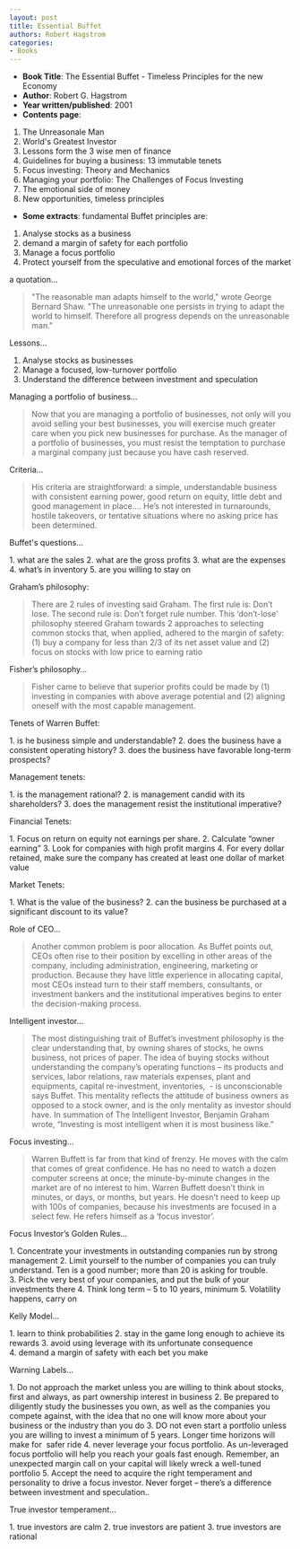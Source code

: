 ```yaml
---
layout: post
title: Essential Buffet
authors: Robert Hagstrom
categories:
- Books
---
```


- **Book Title**: The Essential Buffet - Timeless Principles for the new Economy
- **Author**: Robert G. Hagstrom
- **Year written/published**: 2001
- **Contents page**:

1. The Unreasonale Man
2. World's Greatest Investor
3. Lessons form the 3 wise men of finance
4. Guidelines for buying a business: 13 immutable tenets
5. Focus investing: Theory and Mechanics
6. Managing your portfolio: The Challenges of Focus Investing
7. The emotional side of money
8. New opportunities, timeless principles

- **Some extracts**: fundamental Buffet principles are:

1. Analyse stocks as a business
2. demand a margin of safety for each portfolio
3. Manage a focus portfolio
4. Protect yourself from the speculative and emotional forces of the market

a quotation...

> "The reasonable man adapts himself to the world," wrote George Bernard Shaw. "The unreasonable one persists in trying to adapt the world to himself. Therefore all progress depends on the unreasonable man."

Lessons...

1. Analyse stocks as businesses
2. Manage a focused, low-turnover portfolio
3. Understand the difference between investment and speculation

Managing a portfolio of business…

> Now that you are managing a portfolio of businesses, not only will you avoid selling your best businesses, you will exercise much greater care when you pick new businesses for purchase. As the manager of a portfolio of businesses, you must resist the temptation to purchase a marginal company just because you have cash reserved.

Criteria…

> His criteria are straightforward: a simple, understandable business with consistent earning power, good return on equity, little debt and good management in place…. He’s not interested in turnarounds, hostile takeovers, or tentative situations where no asking price has been determined.

Buffet's questions…

1. what are the sales
2. what are the gross profits
3. what are the expenses
4. what’s in inventory
5. are you willing to stay on

Graham’s philosophy:

> There are 2 rules of investing said Graham. The first rule is: Don’t lose. The second rule is: Don’t forget rule number. This ‘don’t-lose’ philosophy steered Graham towards 2 approaches to selecting common stocks that, when applied, adhered to the margin of safety: (1) buy a company for less than 2/3 of its net asset value and (2) focus on stocks with low price to earning ratio

Fisher’s philosophy…

> Fisher came to believe that superior profits could be made by (1) investing in companies with above average potential and (2) aligning oneself with the most capable management.

Tenets of Warren Buffet:

1. is he business simple and understandable?
2. does the business have a consistent operating history?
3. does the business have favorable long-term prospects?

Management tenets:

1. is the management rational?
2. is management candid with its shareholders?
3. does the management resist the institutional imperative?


Financial Tenets:

1. Focus on return on equity not earnings per share.
2. Calculate “owner earning”
3. Look for companies with high profit margins
4. For every dollar retained, make sure the company has created at least one dollar of market value

Market Tenets:

1. What is the value of the business?
2. can the business be purchased at a significant discount to its value?

Role of CEO…

> Another common problem is poor allocation. As Buffet points out, CEOs often rise to their position by excelling in other areas of the company, including administration, engineering, marketing or production. Because they have little experience in allocating capital, most CEOs instead turn to their staff members, consultants, or investment bankers and the institutional imperatives begins to enter the decision-making process.

Intelligent investor…

> The most distinguishing trait of Buffet’s investment philosophy is the clear understanding that, by owning shares of stocks, he owns business, not prices of paper. The idea of buying stocks without understanding the company’s operating functions – its products and services, labor relations, raw materials expenses, plant and equipments, capital re-investment, inventories,  - is unconscionable says Buffet. This mentality reflects the attitude of business owners as opposed to a stock owner, and is the only mentality as investor should have. In summation of The Intelligent Investor, Benjamin Graham wrote, “Investing is most intelligent when it is most business like.”

Focus investing…

> Warren Buffett is far from that kind of frenzy. He moves with the calm that comes of great confidence. He has no need to watch a dozen computer screens at once; the minute-by-minute changes in the market are of no interest to him. Warren Buffett doesn’t think in minutes, or days, or months, but years. He doesn’t need to keep up with 100s of companies, because his investments are focused in a select few. He refers himself as a ‘focus investor’.

Focus Investor’s Golden Rules…

1. Concentrate your investments in outstanding companies run by strong management
2. Limit yourself to the number of companies you can truly understand. Ten is a good number; more than 20 is asking for trouble.
3. Pick the very best of your companies, and put the bulk of your investments there
4. Think long term – 5 to 10 years, minimum
5. Volatility happens, carry on

Kelly Model…

1. learn to think probabilities
2. stay in the game long enough to achieve its rewards
3. avoid using leverage with its unfortunate consequence
4. demand a margin of safety with each bet you make

Warning Labels…

1. Do not approach the market unless you are willing to think about stocks, first and always, as part ownership interest in business
2. Be prepared to diligently study the businesses you own, as well as the companies you compete against, with the idea that no one will know more about your business or the industry than you do
3. DO not even start a portfolio unless you are willing to invest a minimum of 5 years. Longer time horizons will make for  safer ride
4. never leverage your focus portfolio. As un-leveraged focus portfolio will help you reach your goals fast enough. Remember, an unexpected margin call on your capital will likely wreck a well-tuned portfolio
5. Accept the need to acquire the right temperament and personality to drive a focus investor. Never forget – there’s a difference between investment and speculation..

True investor temperament…

1. true investors are calm
2. true investors are patient
3. true investors are rational
